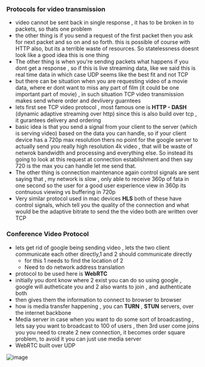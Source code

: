 ### Protocols for video transmission
- video cannot be sent back in single response , it has to be broken in to packets, so thats one problem
- the other thing is if you send a request of the first packet then you ask for next packet and so on and so forth. this is possible of course with HTTP also, but its a terrible waste of resources. So statelessness doesnt look like a good idea this is one thing
- The other thing is when you're sending packets what happens if you dont get a response , so if this is live streaming data, like we said this is real time data in which case UDP seems like the best fit and not TCP
- but there can be situation when you are requesting video of a movie data, where er dont want to miss any part of film (it could be one important part of movie) , in such situation TCP video transmission makes send where order and devlivery guarntees
- lets first see TCP video protocol , most famous one is **HTTP - DASH** (dynamic adaptive streaming over http) since this is also build over tcp , it gurantees delivery and ordering
- basic idea is that you send a signal from your client to the server (which is serving video) based on the data you can handle, so if your client device has a 720p max resolution thers no point for the google server to actually send you really high resolution 4k video , that will be waste of netwrok bandwidth and processing and everything else. So instead its going to look at this request at connection establishment and then say 720 is the max you can handle let me send that.
- The other thing is connection maintenance again control signals are sent saying that , my network is slow , only able to receive 360p of fata in one second so the user for a good user experience view in 360p its contnuous viewing vs buffering in 720p
- Very similar protocol used in mac devices **HLS** both of these have control signals, which tell you the quality of the connection and what would be the adaptive bitrate to send the the video both are written over TCP

### Conference Video Protocol
- lets get rid of google being sending video , lets the two client communicate each other directly,1 and 2 should communicate directly
    - for this 1 needs to find the location of 2
    - Need to do network address translation
-  protocol to be used here is **WebRTC**
- initially you dont know where 2 exist you can do so using google , google will autheticate you and 2 also wants to join , and authenticate both
- then gives them the information to connect to browser to browser
- how is media transfer happening , you can **TURN** , **STUN** servers, over the internet backbone
- Media server in case when you want to do some sort of broadcasting , lets say you want to broadcast to 100 of users , then 3rd user come joins you you need to create 2 new connection, it becomes order square problem,  to avoid it you can just use media server
- WebRTC built over UDP

![image](https://github.com/user-attachments/assets/14279198-ccdd-4057-820f-6bdc185475cb)

